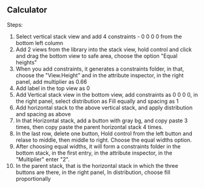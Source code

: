 ## Calculator 
 Steps:
1. Select vertical stack view and add 4 constraints - 0 0 0 0 from the bottom left column
2. Add 2 views from the library into the stack view, hold control and click and drag the bottom view to safe area, choose the option "Equal heights"
3. When you add constraints, it generates a constraints folder, in that, choose the "View.Height" and in the attribute inspector, in the right panel, add multiplier as 0.66
4. Add label in the top view as 0
5. Add Vertical stack view in the bottom view, add constraints as 0 0 0 0, in the right panel, select distribution as Fill equally and spacing as 1
6. Add horizontal stack to the above vertical stack, and apply distribution and spacing as above
7. In that Horizontal stack, add a button with gray bg, and copy paste 3 times, then copy paste the parent horizontal stack 4 times.
8. In the last row, delete one button, Hold control from the left button and relase to middle, then middle to right. Choose the equal widths option. 
9. After choosing equal widths, it will form a constraints folder in the bottom stack, in the first entry, in the attribute inspector, in the "Multiplier" enter "2".
10. In the parent stack, that is the horizontal stack in which the three buttons are there, in the right panel, In distribution, choose fill proportionally

